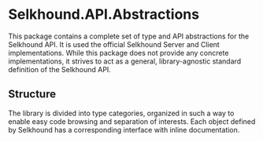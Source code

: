 ﻿# Selkhound.API.Abstractions

This package contains a complete set of type and API abstractions for the Selkhound API. It is used the official Selkhound Server and Client implementations. While this package does not provide any concrete implementations, it strives to act as a general, library-agnostic standard definition of the Selkhound API.

## Structure

The library is divided into type categories, organized in such a way to enable easy code browsing and separation of interests. Each object defined by Selkhound has a corresponding interface with inline documentation.